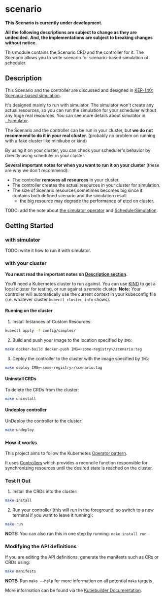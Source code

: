 # scenario

**This Scenario is currently under development.** 

**All the following descriptions are subject to change as they are undecided.** 
**And, the implementations are subject to breaking changes without notice.**

This module contains the Scenario CRD and the controller for it.
The Scenario allows you to write scenario for scenario-based simulation of scheduler.

## Description

This Scenario and the controller are discussed and designed in [KEP-140: Scenario-based simulation](../keps/140-scenario-based-simulation).

It's designed mainly to run with simulator. 
The simulator won't create any actual resources, so you can run the simulation for your scheduler without any huge real resources.
You can see more details about simulator in [../simulator](../simulator).

The Scenario and the controller can be run in your cluster, but **we do not recommend to do it in your real cluster**.
(probably no problem on running with a fake cluster like minikube or kind)

By using it on your cluster, you can check your scheduler's behavior by directly using scheduler in your cluster.

**Several important notes for when you want to run it on your cluster** (these are why we don't recommend):
- The controller **removes all resources** in your cluster.
- The controller creates the actual resources in your cluster for simulation.
- The size of Scenario resources sometimes becomes big since it contains both defined scenario and the simulation result
  - the big resource may degrade the performance of etcd on cluster.

TODO: add the note about [the simulator operator](../keps/159-scheduler-simulator-operator) and [SchedulerSimulation](../keps/184-scheduler-simulation).

## Getting Started 

### with simulator

TODO: write it how to run it with simulator.

### with your cluster

**You must read the important notes on [Description section](#Description).**

You’ll need a Kubernetes cluster to run against. You can use [KIND](https://sigs.k8s.io/kind) to get a local cluster for testing, or run against a remote cluster.
**Note:** Your controller will automatically use the current context in your kubeconfig file (i.e. whatever cluster `kubectl cluster-info` shows).

#### Running on the cluster
1. Install Instances of Custom Resources:

```sh
kubectl apply -f config/samples/
```

2. Build and push your image to the location specified by `IMG`:
	
```sh
make docker-build docker-push IMG=<some-registry>/scenario:tag
```
	
3. Deploy the controller to the cluster with the image specified by `IMG`:

```sh
make deploy IMG=<some-registry>/scenario:tag
```

#### Uninstall CRDs
To delete the CRDs from the cluster:

```sh
make uninstall
```

#### Undeploy controller
UnDeploy the controller to the cluster:

```sh
make undeploy
```

### How it works
This project aims to follow the Kubernetes [Operator pattern](https://kubernetes.io/docs/concepts/extend-kubernetes/operator/).

It uses [Controllers](https://kubernetes.io/docs/concepts/architecture/controller/) 
which provides a reconcile function responsible for synchronizing resources until the desired state is reached on the cluster.

### Test It Out
1. Install the CRDs into the cluster:

```sh
make install
```

2. Run your controller (this will run in the foreground, so switch to a new terminal if you want to leave it running):

```sh
make run
```

**NOTE:** You can also run this in one step by running: `make install run`

### Modifying the API definitions
If you are editing the API definitions, generate the manifests such as CRs or CRDs using:

```sh
make manifests
```

**NOTE:** Run `make --help` for more information on all potential `make` targets

More information can be found via the [Kubebuilder Documentation](https://book.kubebuilder.io/introduction.html).
